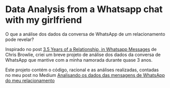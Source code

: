 # Data Analysis from a Whatsapp chat with my girlfriend
O que a análise dos dados da conversa de WhatsApp de um relacionamento pode revelar?

Inspirado no post [3.5 Years of a Relationship, in Whatsapp Messages](https://medium.com/data-slice/3-5-years-of-a-relationship-in-whatsapp-messages-4f4c95073c9d) de Chris Browlie, criei um breve projeto de análise dos dados da conversa de WhatsApp que mantive com a minha namorada durante quase 3 anos.

Este projeto contém o código, racional e as análises realizadas, contadas no meu post no Medium [Analisando os dados das mensagens de WhatsApp do meu relacionamento]()
